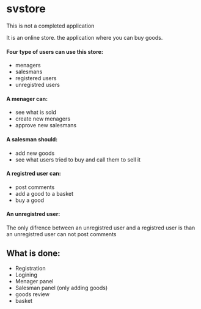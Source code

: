 # svstore

This is not a completed application

It is an online store. the application where you can buy goods.

#### Four type of users can use this store:
- menagers
- salesmans
- registered users
- unregistred users

#### A menager can:
- see what is sold
- create new menagers 
- approve new salesmans 
 
#### A salesman should:
- add new goods
- see what users tried to buy and call them to sell it

#### A registred user can:
- post comments
- add a good to a basket
- buy a good 

#### An unregistred user:
The only difrence between an unregistred user and a registred user is than an unregistred user can not post comments 

## What is done: 
- Registration
- Logining
- Menager panel
- Salesman panel (only adding goods) 
- goods review
- basket
